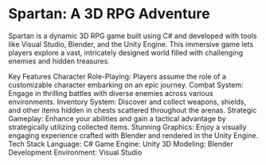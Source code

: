 # Spartan: A 3D RPG Adventure
Spartan is a dynamic 3D RPG game built using C# and developed with tools like Visual Studio, Blender, and the Unity Engine. This immersive game lets players explore a vast, intricately designed world filled with challenging enemies and hidden treasures.

Key Features
Character Role-Playing: Players assume the role of a customizable character embarking on an epic journey.
Combat System: Engage in thrilling battles with diverse enemies across various environments.
Inventory System: Discover and collect weapons, shields, and other items hidden in chests scattered throughout the arenas.
Strategic Gameplay: Enhance your abilities and gain a tactical advantage by strategically utilizing collected items.
Stunning Graphics: Enjoy a visually engaging experience crafted with Blender and rendered in the Unity Engine.
Tech Stack
Language: C#
Game Engine: Unity
3D Modeling: Blender
Development Environment: Visual Studio
